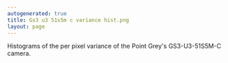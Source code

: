 ```yaml
---
autogenerated: true
title: Gs3 u3 51s5m c variance hist.png
layout: page
---
```


Histograms of the per pixel variance of the Point Grey's GS3-U3-51S5M-C
camera.

